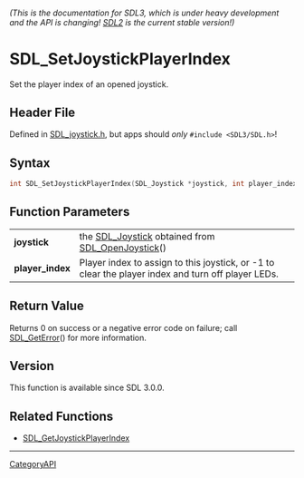 ###### (This is the documentation for SDL3, which is under heavy development and the API is changing! [SDL2](https://wiki.libsdl.org/SDL2/) is the current stable version!)
# SDL_SetJoystickPlayerIndex

Set the player index of an opened joystick.

## Header File

Defined in [SDL_joystick.h](https://github.com/libsdl-org/SDL/blob/main/include/SDL3/SDL_joystick.h), but apps should _only_ `#include <SDL3/SDL.h>`!

## Syntax

```c
int SDL_SetJoystickPlayerIndex(SDL_Joystick *joystick, int player_index);

```

## Function Parameters

|                      |                                                                                                    |
| -------------------- | -------------------------------------------------------------------------------------------------- |
| **joystick**         | the [SDL_Joystick](SDL_Joystick) obtained from [SDL_OpenJoystick](SDL_OpenJoystick)()              |
| **player_index**     | Player index to assign to this joystick, or -1 to clear the player index and turn off player LEDs. |

## Return Value

Returns 0 on success or a negative error code on failure; call
[SDL_GetError](SDL_GetError)() for more information.

## Version

This function is available since SDL 3.0.0.

## Related Functions

* [SDL_GetJoystickPlayerIndex](SDL_GetJoystickPlayerIndex)

----
[CategoryAPI](CategoryAPI)

